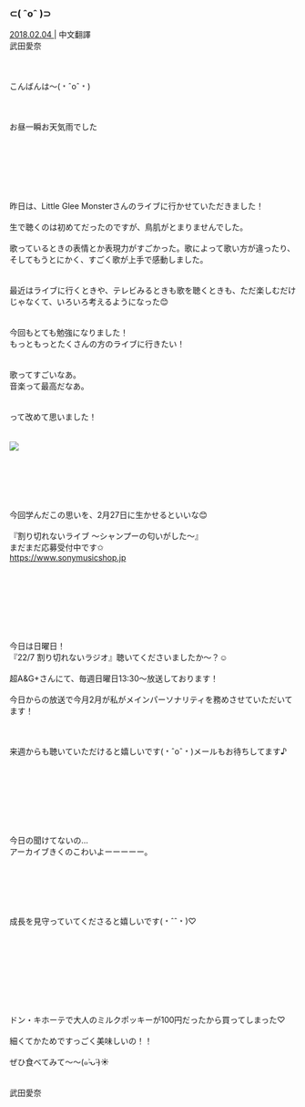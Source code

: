 ### ⊂︎( ˆoˆ )⊃︎
<a target="_blank" rel="noreferrer noopener" href="http://blog.nanabunnonijyuuni.com/s/n227/diary/detail/503?ima=1221&cd=blog">2018.02.04 </a>| 中文翻譯<a target="_blank" rel="noreferrer noopener" href=""></a><br>
武田愛奈<br><br><br><br>
こんばんは〜(﹡ˆoˆ﹡)<br><br><br><br>
お昼一瞬お天気雨でした<br><br><br><br><br><br><br><br>
昨日は、Little Glee Monsterさんのライブに行かせていただきました！<br><br>
生で聴くのは初めてだったのですが、鳥肌がとまりませんでした。<br><br>
歌っているときの表情とか表現力がすごかった。歌によって歌い方が違ったり、そしてもうとにかく、すごく歌が上手で感動しました。<br><br><br>
最近はライブに行くときや、テレビみるときも歌を聴くときも、ただ楽しむだけじゃなくて、いろいろ考えるようになった😊<br><br><br>
今回もとても勉強になりました！<br>
もっともっとたくさんの方のライブに行きたい！<br><br>	
歌ってすごいなあ。<br>
音楽って最高だなあ。<br><br><br>
って改めて思いました！<br><br><br>
<img src="../../../../../Album/Backup/Blog/Aina/Feb2018/20180204_Blog_Aina_#1.jpg"><br><br><br><br><br><br><br>
今回学んだこの思いを、2月27日に生かせるといいな😊<br><br>
『割り切れないライブ 〜シャンプーの匂いがした〜』<br>
まだまだ応募受付中です✩︎<br>
https://www.sonymusicshop.jp<br><br><br><br><br><br><br><br><br>
今日は日曜日！<br>
『22/7 割り切れないラジオ』聴いてくださいましたか〜？☺️<br><br>
超A&G+さんにて、毎週日曜日13:30〜放送しております！<br><br>
今日からの放送で今月2月が私がメインパーソナリティを務めさせていただいてます！<br><br><br><br>
来週からも聴いていただけると嬉しいです(﹡ˆoˆ﹡)メールもお待ちしてます♪<br><br><br><br><br><br><br><br><br>
今日の聞けてないの…<br>
アーカイブきくのこわいよーーーーー。<br><br><br><br><br><br><br>
成長を見守っていてくださると嬉しいです(﹡ˆˆ﹡)♡<br><br><br><br><br><br><br><br><br><br>
ドン・キホーテで大人のミルクポッキーが100円だったから買ってしまった♡<br><br>
細くてかためですっごく美味しいの！！<br><br>
ぜひ食べてみて〜〜(๑˃̵ᴗ˂̵)☀️<br><br><br>
武田愛奈
